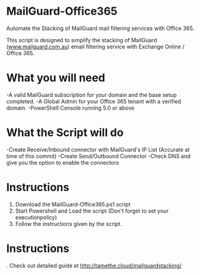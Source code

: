 # MailGuard-Office365
Automate the Stacking of MailGuard mail filtering services with Office 365.

This script is designed to simplify the stacking of MailGuard (www.mailguard.com.au) email filtering service with Exchange Online / Office 365.

# What you will need
-A valid MailGuard subscription for your domain and the base setup completed.
-A Global Admin for your Office 365 tenant with a verified domain.
-PowerShell Console running 5.0 or above


# What the Script will do
-Create Receive/Inbound connector with MailGuard's IP List (Accurate at time of this commit)
-Create Send/Outbound Connector
-Check DNS and give you the option to enable the connectors

# Instructions
1. Download the MailGuard-Office365.ps1 script
2. Start Powershell and Load the script (Don't forget to set your executionpolicy)
3. Follow the instructions given by the script.

# Instructions
. Check out detailed guide at http://tamethe.cloud/mailguardstacking/
